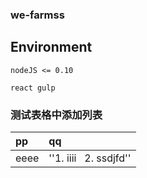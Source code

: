 
### we-farmss


## Environment

    nodeJS <= 0.10

    react gulp

### 测试表格中添加列表
| pp | qq |
|:---|:----|
| eeee | ''1. iiii   2. ssdjfd'' |


